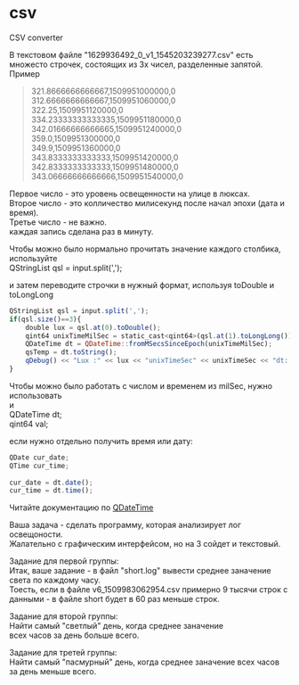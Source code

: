 # csv  
CSV converter  
  
В текстовом файле "1629936492_0_v1_1545203239277.csv" есть множесто строчек, состоящих из 3х чисел, разделенные запятой.  
Пример  
> 321.8666666666667,1509951000000,0  
> 312.6666666666667,1509951060000,0  
> 322.25,1509951120000,0  
> 334.23333333333335,1509951180000,0  
> 342.01666666666665,1509951240000,0  
> 359.0,1509951300000,0  
> 349.9,1509951360000,0  
> 343.8333333333333,1509951420000,0  
> 342.8333333333333,1509951480000,0  
> 343.06666666666666,1509951540000,0 
  
   
Первое число - это уровень освещенности на улице в люксах.  
Второе число - это колличество милисекунд после начал эпохи (дата и время).  
Третье число - не важно.  
каждая запись сделана раз в минуту.  
  
Чтобы можно было нормально прочитать значение каждого столбика, используйте  
QStringList qsl = input.split(',');

и затем переводите строчки в нужный формат, используя toDouble и toLongLong  
```javascript
QStringList qsl = input.split(',');
if(qsl.size()==3){
    double lux = qsl.at(0).toDouble();
    qint64 unixTimeMilSec = static_cast<qint64>(qsl.at(1).toLongLong());
    QDateTime dt = QDateTime::fromMSecsSinceEpoch(unixTimeMilSec);
    qsTemp = dt.toString();
    qDebug() << "Lux :" << lux << "unixTimeSec" << unixTimeSec << "dt: " << qsTemp << "Current hour: " << dt.time().hour();
}
```
  
Чтобы можно было работать с числом и временем из milSec, нужно использовать  
<QDateTime> и  
QDateTime dt;  
qint64 val;  
  
если нужно отдельно получить время или дату:  
```javascript
QDate cur_date;  
QTime cur_time;  
  
cur_date = dt.date();  
cur_time = dt.time(); 
```

Читайте документацию по [QDateTime](http://doc.qt.io/qt-5/qdatetime.html)  
 
Ваша задача - сделать программу, которая анализирует лог освещоности.  
Жалательно с графическим интерфейсом, но на 3 сойдет и текстовый.  
  
  
Задание для первой группы:  
Итак, ваше задание - в файл "short.log" вывести среднее заначение света по каждому часу.  
Тоесть, если в файле v6_1509983062954.csv примерно 9 тысячи строк с данными - в файле short будет в 60 раз меньше строк.  
  
Задание для второй группы:  
Найти самый "светлый" день, когда среднее заначение  
всех часов за день больше всего.  
  
Задание для третей группы:  
Найти самый "пасмурный" день, 
когда среднее заначение всех часов за день меньше всего.



